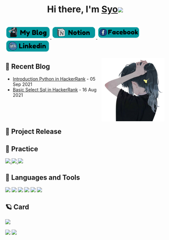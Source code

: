 
<h1 align="center">Hi there, I'm <a href="https://github.com/syo2000" target="_blank">Syo</a><img
src="https://github.com/blackcater/blackcater/raw/main/images/Hi.gif" height="32" /></h1>
<br />
<a href="https://syo2000.github.io/">
  <img src="https://github.com/syo2000/syo2000/blob/main/myblog.png" height="40" />
</a>
<a href="https://syo2000.notion.site/textit-Syo-s-Home-66734c4768fc4ca3b6a668e33f85a33d">
  <img src="https://github.com/syo2000/syo2000/blob/main/notion.png" height="40" />
</a>
<a href="https://www.facebook.com/thuyduong5031/">
  <img src="https://github.com/syo2000/syo2000/blob/main/fb.png" height="40" />
</a>
<a href="https://www.linkedin.com/in/d%C6%B0%C6%A1ng-th%C3%B9y-6469aa212/">
  <img src="https://github.com/syo2000/syo2000/blob/main/linkedin.png" height="40" />
</a>

<a href="#"><img align="right" src="https://github.com/syo2000/syo2000/blob/main/logo.png" width="200 " height="200" /></a>

## 🌵 Recent Blog

- <a href='https://syo2000.github.io/introductionpython/' target='_blank'>Introduction Python in HackerRank</a> - 05 Sep 2021
- <a href='https://syo2000.github.io/basicselect/' target='_blank'>Basic Select Sql in HackerRank</a> - 16 Aug 2021
<br>
<br>
<br>

## 🍂 Project Release

## 🌱 Practice
<a href="https://www.hackerrank.com/thuyduong_lethi1" >
  <img src="https://cdn3.iconfinder.com/data/icons/logos-and-brands-adobe/512/160_Hackerrank-512.png" height="40" />
</a>
<a href="https://leetcode.com/notes/" >
  <img src="https://cdn.iconscout.com/icon/free/png-256/leetcode-3521542-2944960.png" height="40" />
</a>
<a href="https://www.kaggle.com/tthsyo" >
  <img src="https://cdn3.iconfinder.com/data/icons/logos-and-brands-adobe/512/189_Kaggle-512.png" height="40" />
</a>




## 🍃 Languages and Tools

<p>
<img src="https://github.com/microsoft/PowerBI-Icons/blob/main/PNG/PowerBI.png" height="40" >
<img src="https://image.flaticon.com/icons/png/512/2772/2772128.png" height="40">
<img src="https://t4.ftcdn.net/jpg/02/98/27/91/240_F_298279136_WJ7q0Fm8RdHRg6syM7VjlF7mfsxBEMha.jpg" height="40" >
<img src="https://www.svgrepo.com/show/303251/mysql-logo.svg" height="40">
<img src="https://www.svgrepo.com/show/303229/microsoft-sql-server-logo.svg" height="40" >
<img src="https://www.svgrepo.com/show/303303/oracle-6-logo.svg" height="40" >
</p>

## 🪐 Card

<p align="center">
  
![](https://github-profile-summary-cards.vercel.app/api/cards/profile-details?username=syo2000&theme=default)
  
![](https://github-profile-summary-cards.vercel.app/api/cards/stats?username=syo2000&theme=default)
![](https://github-profile-summary-cards.vercel.app/api/cards/productive-time?username=syo2000&theme=default)
</p>
 













